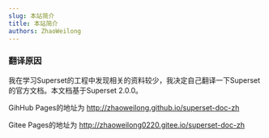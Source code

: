 ```yaml
---
slug: 本站简介
title: 本站简介
authors: ZhaoWeilong
---
```


### 翻译原因
我在学习Superset的工程中发现相关的资料较少，我决定自己翻译一下Superset的官方文档。本文档基于Superset 2.0.0。

GihHub Pages的地址为 http://zhaoweilong.github.io/superset-doc-zh

Gitee Pages的地址为 http://zhaoweilong0220.gitee.io/superset-doc-zh
